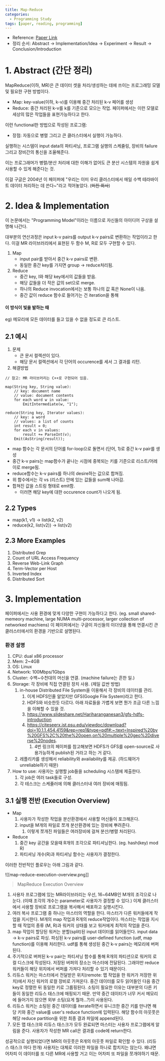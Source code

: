```yaml
---
title: Map-Reduce 
categories:
  - Programming Study
tags: [paper, reading, programming]
---
```


* Reference: [Paper Link](https://static.googleusercontent.com/media/research.google.com/en//archive/mapreduce-osdi04.pdf)
* 정리 순서: Abstract → Implementation/Idea → Experiment → Result → Conclusion/Introduction

# 1. Abstract (간단 정리)
MapReduce(이하, MR)은 큰 데이터 셋을 처리/생성하는 데에 쓰이는 프로그래밍 모델 및 필요한 구현 방법이다.
* Map: key-value(이하, k-v)를 이용해 중간 처리된 k-v 페어를 생성
* Reduce: 중간 처리된 k-v를 k를 기준으로 모으는 작업.
페이퍼에서는 이런 모델로 세상의 많은 작업들을 표현가능하다고 한다.

이런 functional한 방법으로 작성된 프로그램:
* 장점: 자동으로 병렬 그리고 큰 클러스터에서 실행이 가능하다.

실행하는 시스템이 input data의 파티셔닝, 프로그램 실행의 스케쥴링, 장비의 failure 그리고 장비간의 통신을 조율해준다.

이는 프로그래머가 병렬/분산 처리에 대한 이해가 없어도 큰 분산 시스템의 자원을 쉽게 사용할 수 있게 해준다는 것.

이걸 구글은 2004년 이 페이퍼에 "우리는 이미 우리 클러스터에서 매일 수백 테라바이트 데이터 처리하는 데 쓴다~"라고 적어놓았다. (~~미친 회사~~)

# 2. Idea & Implementation
이 논문에서는 "Programming Model"이라는 이름으로 자신들의 아이디어 구상을 설명해 나간다.

대부분의 연산과정은 input k-v pairs를 output k-v pairs로 변환하는 작업이라고 한다.
이걸 MR 라이브러리에서 표현된 두 함수 M, R로 모두 구현할 수 있다.

1. Map
	* input pair를 받아서 중간 k-v pairs로 변환.
	* 동일한 중간 key를 가지면 group → reduce처리됨.
2. Reduce
	* 중간 key, I와 해당 key에서의 값들을 받음.
	* 해당 값들을 더 작은 값의 set으로 merge.
	* 하나의 Reduce invocation에서는 보통 하나의 값 혹은 None이 나옴.
	* 중간 값이 reduce 함수로 들어가는 건 iteration을 통해

#### 이 방식이 빛을 발하는 때
eg) 메모리에 모든 데이터를 들고 있을 수 없을 정도로 큰 리스트.

## 2.1 예시
1. 문제
	* 큰 문서 컬렉션이 있다.
	* 해당 문서 컬렉션에서 각 단어의 occurence를 세서 그 결과를 리턴.
2. 해결방법	
~~~Pseudo
// 참고: MR 라이브러리는 C++로 구현되어 있음.

map(String key, String value):
	// key: document name
	// value: document contents
	for each word w in value:
		EmitIntermediate(w, "1");

reduce(String key, Iterator values):
	// key: a word
	// values: a list of counts
	int result = 0;
	for each v in values:
		result += ParseInt(v);
	Emit(AsString(result));
~~~

* map 함수는 각 문서의 단어를 for-loop으로 돌면서 (단어, 1)로 중간 k-v pair를 생성
* 중간 k-v pairs는 map함수가 끝나는 시점에 중복되는 키를 기준으로 리스트/어레이로 merge됨.
* reduce함수는 k-v pairs를 하나의 desire하는 값으로 합쳐짐.
* 위 함수에서는 각 vs (리스트) 안에 있는 값들을 sum해 나아감.
* 합쳐진 값을 스트링 형태로 emit함.
	* 이러면 해당 key에 대한 occurence count가 나오게 됨.

## 2.2 Types
* map(k1, v1) → list(k2, v2)
* reduce(k2, list(v2)) → list(v2)

## 2.3 More Examples
1. Distributed Grep
2. Count of URL Access Frequency
3. Reverse Web-Link Graph
4. Term-Vector per Host
5. Inverted Index
6. Distributed Sort

# 3. Implementation
페이퍼에서는 사용 환경에 맞게 다양한 구현이 가능하다고 한다. 
(eg. small shared-memeory machine, large NUMA multi-processor, larger collection of networked machiens)
이 페이퍼에서는 구글이 자신들의 이더넷을 통해 연결시킨 큰 클러스터에서의 환경을 기반으로 설명된다.

### 환경 설명
1. CPU: dual x86 processor
2. Mem: 2~4GB
3. OS: Linux
4. Network: 100Mbps/1Gbps 
5. Cluster: 수백~수천대의 머신을 연결. (machine failure는 흔한 일.)
6. Storage: 각 장비에 직접 연결된 장치 사용. (제일 값싼 방법)
	1. in-house Distributed File System을 이용해서 각 장비의 데이터를 관리.
		1. 이게 HDFS인줄 알았지만 GFS(Google File System)라고 한다. 
		2. HDFS와 비슷한듯 다르다. 아래 자료들을 가볍게 보면 뭔가 조금 다른 느낌을 이해할 수 있을 것.
		3. https://www.slideshare.net/Hariharanganesan3/gfs-hdfs-introduction
		4. https://citeseerx.ist.psu.edu/viewdoc/download?doi=10.1.1.454.4159&rep=rep1&type=pdf#:~:text=Inspired%20by%20GFS%2C%20the%20open,on%20multiple%20geo%2Ddiverse%20nodes.
			1. 4번 링크의 페이퍼를 참고해보면 HDFS가 GFS를 open-source로 사용가능하게 publish된 거라고 하는 거 같다.
	2. 레플리카를 생성해서 reliability와 availability를 제공. (하드웨어가 unreliable하기 때문)
7. How to use: 사용자는 실행할 job들을 scheduling 시스템에 제출한다.
	1. 각 job은 여러 task들로 구성.
	2. 각 테스크는 스케쥴러에 의해 클러스터내 여러 장비에 매핑됨.


## 3.1 실행 전반 (Execution Overview)

* Map
	1. 사용자가 작성한 작업을 분산환경에서 사용할 머신들이 포크해온다.
	2. input을 M개의 파일로 쪼개 분산환경에 있는 장비에 뿌려준다. 
		1. 이렇게 쪼개진 파일들은 여러장비에 걸쳐 분산/병렬 처리된다.
* Reduce
	1. 중간 key 공간을 모을때 R개의 조각으로 파티셔닝한다. (eg. hash(key) mod R)
	2. 파티셔닝 개수(R)과 파티셔닝 함수는 사용자가 결정한다.

이러한 전반적인 플로우는 아래 그림과 같다.

![[map-reduce-execution-overview.png]]
> MapReduce Execution Overview

1. 사용자 프로그램에 있는 MR라이브러리는 우선, 16~64MB인 M개의 조각으로 나눈다. (이때 조각의 개수는 parameter로 사용자가 결정할 수 있다.) 이제 클러스터에서 사용할 장비로 프로그램을 복사해서 배포하고 실행시킨다.
2. 여러 복사 프로그램 중 하나는 마스터의 역할을 한다. 마스터가 다른 워커들에게 작업을 지시한다. M개의 map 작업과 R개의 reduce작업이다. 마스터는 작업을 지시할 때 작업의 종류 (M, R)과 워커의 상태를 보고  워커에게 최적의 작업을 준다.
3. map 작업이 할당된 워커는 분할(split)된 input 데이터를 읽어들인다. input data → k-v pairs로 파싱. 파싱된 k-v pairs를 user-defined function (udf, map function)를 이용해 처리한다. udf를 통해 생성된 중간 k-v pairs는 메모리에 버퍼된다.
4. 주기적으로 버퍼된 k-v pair는 파티셔닝 함수를 통해 R개의 파티션으로 워커의 로컬 디스크에 작성된다. 저장된 버퍼의 장소는 마스터에 전달된다. 그래야만 reduce 워커들이 해당 위치에서 버퍼를 가져다 처리할 수 있기 때문이다.
5. 리듀스 워커는 마스터에서 전달받은 위치(remote: 맵 작업을 한 워커가 저장한 위치)에서 자신 워커의 로컬 장비로 가져온다. 중간 데이터를 모두 읽어들인 다음 중간 key로 정렬한 뒤 동일한 키로 그룹핑된다. 소팅이 필요한 이유는 대부분의 다른 키들이 동일한 리듀스 태스크에 매핑되기 때문. 만약 중간 데이터가 너무 커서 메모리에 들어가지 않으면 외부 소팅(요게 뭘까...?)이 사용된다.
6. 리듀스 워커는 소팅된 중간 데이터를 iterate하면서 유니크한 중간 키를 만나면 해당 키와 중간 value를 user's reduce function에 입력된다. 해당 함수의 아웃풋은 해당 reduce partition을 위한 최종 결과 파일에 append된다. 
7. 모든 맵 태스크와 리듀스 태스크가 모두 완료되면 마스터는 사용자 프로그램에게 알림을 준다. 사용자가 작성한 MR call은 결과를 code에 return한다.

성공적으로 실행되었다면 MR의 아웃풋은 R개의 아웃풋 파일로 확인할 수 있다. (리듀스 태스크 마다 한개)
사용자는 대체로 이러한 파일을 하나로 합치지는 않는다. 왜냐면 어차피 이 데이터를 또 다른 MR에 사용할 거고 이는 어차피 또 파일을 쪼개야하기 때문. 

